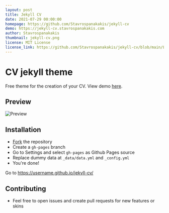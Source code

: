 ```yaml
---
layout: post
title: Jekyll CV
date: 2021-07-29 00:00:00
homepage: https://github.com/Stavrospanakakis/jekyll-cv
demo: https://jekyll-cv.stavrospanakakis.com
author: Stavrospanakakis
thumbnail: jekyll-cv.png
license: MIT License
license_link: https://github.com/Stavrospanakakis/jekyll-cv/blob/main/LICENSE
---
```


# CV jekyll theme

Free theme for the creation of your CV. View demo [here](https://jekyll-cv.stavrospanakakis.com/).

## Preview
![Preview](https://github.com/Stavrospanakakis/jekyll-cv/blob/main/preview.png)

## Installation
- [Fork](https://github.com/stavrospanakakis/jekyll-cv/fork) the repository
- Create a ```gh-pages``` branch
- Go to Settings and select ```gh-pages``` as Github Pages source
- Replace dummy data at ```_data/data.yml``` and ```_config.yml```
- You're done!

Go to https://username.github.io/jekyll-cv/

## Contributing 
- Feel free to open issues and create pull requests for new features or skins
